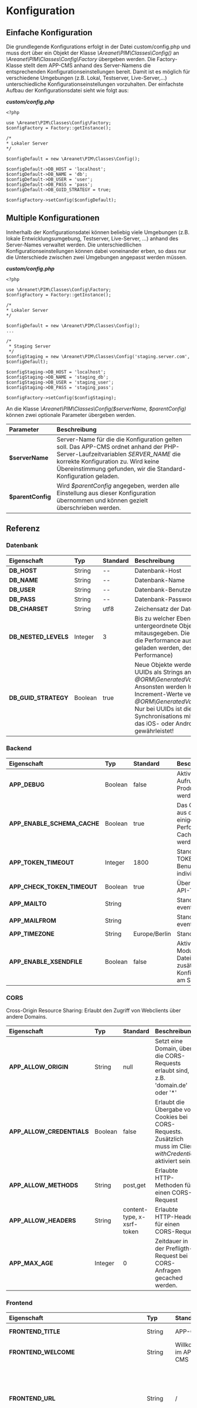 # Konfiguration

## Einfache Konfiguration
Die grundlegende Konfigurations erfolgt in der Datei custom/config.php
und muss dort über ein Objekt der Klasse _\Areanet\PIM\Classes\Config()_
an _\Areanet\PIM\Classes\Config\Factory_ übergeben werden. Die
Factory-Klasse stellt dem APP-CMS anhand des Server-Namens die
entsprechenden Konfigurationseinstellungen bereit. Damit ist es möglich
für verschiedene Umgebungen (z.B. Lokal, Testserver, Live-Server,...)
unterschiedliche Konfigurationseinstellungen vorzuhalten. Der einfachste
Aufbau der Konfigurationsdatei sieht wie folgt aus:

**_custom/config.php_**
```
<?php
   
use \Areanet\PIM\Classes\Config\Factory;
$configFactory = Factory::getInstance();

/*
* Lokaler Server
*/

$configDefault = new \Areanet\PIM\Classes\Config();

$configDefault->DB_HOST = 'localhost';
$configDefault->DB_NAME = 'db';
$configDefault->DB_USER = 'user';
$configDefault->DB_PASS = 'pass';
$configDefault->DB_GUID_STRATEGY = true;

$configFactory->setConfig($configDefault);
```
## Multiple Konfigurationen
Innherhalb der Konfigurationsdatei können beliebig viele Umgebungen (z.B. lokale Entwicklungsumgebung, Testserver, Live-Server, ...) anhand des Server-Names verwaltet werden. Die unterschiedllichen Konfigurationseinstellungen können dabei voneinander erben, so dass nur die Unterschiede zwischen zwei Umgebungen angepasst werden müssen.

**_custom/config.php_**
```
<?php
   
use \Areanet\PIM\Classes\Config\Factory;
$configFactory = Factory::getInstance();

/*
* Lokaler Server
*/

$configDefault = new \Areanet\PIM\Classes\Config();
...

/*
 * Staging Server
 */
$configStaging = new \Areanet\PIM\Classes\Config('staging.server.com', $configDefault);

$configStaging->DB_HOST = 'localhost';
$configStaging->DB_NAME = 'staging_db';
$configStaging->DB_USER = 'staging_user';
$configStaging->DB_PASS = 'staging_pass';

$configFactory->setConfig($configStaging);
```
An die Klasse _\Areanet\PIM\Classes\Config($serverName, $parentConfig)_ können zwei optionale Parameter übergeben werden.

| Parameter   | Beschreibung  |
|:--------------|:--|
| **$serverName** |  Server-Name für die die Konfiguration gelten soll. Das APP-CMS ordnet anhand der PHP-Server-Laufzeitvariablen _SERVER_NAME_ die korrekte Konfiguration zu. Wird keine Übereinstimmung gefunden, wir die Standard-Konfiguration geladen. |
| **$parentConfig** | Wird _$parentConfig_ angegeben, werden alle Einstellung aus dieser Konfiguration übernommen und können gezielt überschrieben werden.  |

## Referenz
### Datenbank

| Eigenschaft          | Typ   | Standard | Beschreibung                                                                                                                                                                                         |
|:---------------------|:---|:---------|:-----------------------------------------------------------------------------------------------------------------------------------------------------------------------------------------------------|
| **DB_HOST**          |  String  | --       | Datenbank-Host                                                                                                                                                                                       |
| **DB_NAME**          |  String  | --       | Datenbank-Name                                                                                                                                                                                       |
| **DB_USER**          |  String  | --       | Datenbank-Benutzer                                                                                                                                                                                   |
| **DB_PASS**          |  String  | --       | Datenbank-Passwort                                                                                                                                                                                   |
| **DB_CHARSET**       |  String  | utf8     | Zeichensatz der Datenbank-Verbindung                                                                                                                                                                 |
| **DB_NESTED_LEVELS** |  Integer  | 3        | Bis zu welcher Ebene/Tiefe werden untergeordnete Objekte über die API mitausgegeben. Die Anzahl wirkt sich auf die Performance aus (je mehr Ebenen geladen werden, desto schlechter die Performance) |
| **DB_GUID_STRATEGY** | Boolean   | true     | Neue Objekte werden standardmäßig mit UUIDs als Strings angelegt (Doctrine: _@ORM\GeneratedValue(strategy=UUID)_). Ansonsten werden Integer als Auto-Increment-Werte verwendet (Doctrine: _@ORM\GeneratedValue(strategy=AUTO)_). Nur bei UUIDs ist die automatische Synchronisations mit Clients (z.B. über das iOS- oder Android-SDK) gewährleistet!   |

### Backend

| Eigenschaft                 | Typ     | Standard      | Beschreibung                                                                                                                                                                    |
|:----------------------------|:--------|:--------------|:--------------------------------------------------------------------------------------------------------------------------------------------------------------------------------|
| **APP_DEBUG**               | Boolean | false         | Aktiviert Debug-Ausgabe bei API-Aufrufen. Sollte in der Produktivumgebung deaktiviert werden.                                                                                   |
| **APP_ENABLE_SCHEMA_CACHE** | Boolean | true          | Das Generieren der Schema-Dateien aus den Entity-Annotations erfordert einiges an Rechenaufwand. Aus Performance-Gründen sollte das Caching im Produktivmodus aktiviert werden. |
| **APP_TOKEN_TIMEOUT**       | Integer | 1800          | Standard-Gültigkeitsdauer für API-TOKEN in ms. Kann über die Benutzer-/Gruppeneinstellung individuell angepasst werden                                                          |
| **APP_CHECK_TOKEN_TIMEOUT** | Boolean | true          | Überprüfung Gültigkeitsdauer bei API-TOKEN                                                                                                                                      |
| **APP_MAILTO**              | String  |               | Standard-E-Mail-Adresse für eventuellen PHP-Mailversand                                                                                                                         |
| **APP_MAILFROM**            | String  |               | Standard-E-Mail-Adresse für eventuellen PHP-Mailversand                                                                                                                         |
| **APP_TIMEZONE**            | String  | Europe/Berlin | Standard-PHP-Zeitzone                                                                                                                                                           |
| **APP_ENABLE_XSENDFILE**        | Boolean | false         | Aktivier x_sendfile (Apache/nginx-Modul) für die Auslieferung von Dateien über _file/get/ID_. Kann mit zusätzlicher Konfigurations-/Anpassungsaufwand am Server verbunden sein. |

### CORS 

Cross-Origin Resource Sharing: Erlaubt den Zugriff von Webclients über andere Domains.

| Eigenschaft                 | Typ     | Standard      | Beschreibung                                                                                                                                                                    |
|:----------------------------|:--------|:--------------|:--------------------------------------------------------------------------------------------------------------------------------------------------------------------------------|
| **APP_ALLOW_ORIGIN**               | String | null         | Setzt eine Domain, über die CORS-Requests erlaubt sind, z.B. 'domain.de' oder '*'                                                                                   |
| **APP_ALLOW_CREDENTIALS** | Boolean | false          | Erlaubt die Übergabe von Cookies bei CORS-Requests. Zusätzlich muss im Client _withCredentials_ aktiviert sein. |
| **APP_ALLOW_METHODS**       | String | post,get          | Erlaubte HTTP-Methoden für einen CORS-Request                                                      |
| **APP_ALLOW_HEADERS**       | String | content-type, x-xsrf-token          | Erlaubte HTTP-Header für einen CORS-Reques                                                     |
| **APP_MAX_AGE**       | Integer | 0         | Zeitdauer in der Prefligth-Request bei CORS-Anfragen gecached werden.                                                     |

### Frontend

| Eigenschaft                            | Typ     | Standard              | Beschreibung                                                                                                                                                                                                                                                                                                                                                                          |
|:---------------------------------------|:--------|:----------------------|:--------------------------------------------------------------------------------------------------------------------------------------------------------------------------------------------------------------------------------------------------------------------------------------------------------------------------------------------------------------------------------------|
| **FRONTEND_TITLE**                     | String  | APP-CMS               | Zeichenkette, die als Titel angezeigt werden soll                                                                                                                                                                                                                                                                                                                                     |
| **FRONTEND_WELCOME**                   | String  | Willkommen im APP-CMS | Zeichenkette, die als Willkommensseite nach dem Login angezeigt werden soll                                                                                                                                                                                                                                                                                                           |
| **FRONTEND_URL**                       | String  | /                     | Virtueller Pfad, unter dem das APP-CMS über eine URL erreichbar sein soll. Im Standard ist das Login des APP-CMS unter der installierten Domain direkt zu erreichen, z.B. _www.das-app-cms.de_. Mit der Angabe von _admin_ wäre das Login/Frontend unter _www.das-app-cms.de/admin_ zu erreichen. Somit könnte unter _www.das-app-cms.de/_ eine individuelle Programmierung erfolgen. |
| **FRONTEND_CUSTOM_NAVIGATION**               | Boolean | false                 | Ist der Wert auf _true_, kann über das APP-CMS-UI eine benutzerdefinierte Navigation für die Entitäten erstellt werden.                                                                                                                                                                                                                                                                       |
| **FRONTEND_CUSTOM_LOGO**               | Boolean | false                 | Ist der Wert auf _true_, wird im Frontend das Logo vom Pfad _/custom/Frontend/ui/default/img/logo.png_ geladen.                                                                                                                                                                                                                                                                       |
| **FRONTEND_CUSTOM_LOGIN_BG**           | Boolean | false                 | Ist der Wert auf _true_, wird im Loginfenster des Frontends das Hintergrundbild vom Pfad _/custom/Frontend/ui/default/img/bg_login.jpg_ geladen.                                                                                                                                                                                                                                      |
| **FRONTEND_FORM_IMAGE_SQUARE_PREVIEW** | Boolean | true                  | Alle Vorschaubilder in Listen und Formularen werden quadratisch zugeschnitten. Bei _false_ werden die original Dimensionen beibehalten                                                                                                                                                                                                                                                |
| **FRONTEND_ITEMS_PER_PAGE**                                       |  Integer       |      20                 |     Anzahl von Einträgen pro Seite in den Auflistungen                                                                                                                                                                                                                                                                                                                                                                                  |
| **FRONTEND_UI**                        | String  | default               | Legt fest, welches Frontend als Benutzeroberfläche geladen werden soll. Standardmäßig ist das das mitgelieferte AngularJS-Frontend im Ordner _default_ im Pfad _public/ui_                                                                                                                                                                                                            |
|                                        |         |                       |                                                                                                                                                                                                                                                                                                                                                                                       |

### Dateien

| Eigenschaft               | Typ     | Standard                                            | Beschreibung                                                                                                            |
|:--------------------------|:--------|:----------------------------------------------------|:------------------------------------------------------------------------------------------------------------------------|
| **FILE_PROCESSORS**       | Array   | array('\Areanet\PIM\Classes\File\Processing\Image') | Welche Dateiverarbeitungen sind im System registriert. Diese generieren abhängig vom Dateityp z.B. Vorschaubilder. Mitgeliefert werden automatische Bildgenerierungen über _\Areanet\PIM\Classes\File\Processing\Image' für GDLib und _\Areanet\PIM\Classes\File\Processing\ImageMagick_ für ImageMagick    |
| **FILE_HASH_MUST_UNIQUE** | Boolean | false                                               | Legt fest, ob eine Datei (anhand des Datei-Hashes) nur einmal physikalisch vorhanden sein darf.                         |
| **FILE_CACHE_LIFETIME**   | Integer | 604800                                              | Laufzeit für den HTTP-Cache bei Dateiabrufen über z.B. _/file/get/12_ in Sekunden - der Standard ist auf 7 Tage gesetzt |
| **IMAGEMAGICK_EXECUTABLE**                          |       String  |   convert                                                  |             Pfad zum ausführbaren ImageMagick-Befehl auf dem Server, sollte _FILE_PROCESSORS_ auf _array('\Areanet\PIM\Classes\File\Processing\ImageMagick')_ gestellt sein.                                                                                                       |

### Push-Notifcations

| Eigenschaft         | Typ    | Standard | Beschreibung                                                                              |
|:--------------------|:-------|:---------|:------------------------------------------------------------------------------------------|
| **PUSH_GOOGLE_KEY** | String | null     | API-Key von Google zum Versenden von Push-Notifications                                   |
| **PUSH_APPLE_CERT** | String | null     | Relativer Pfad/Dateiname des Push-Zertifikates unter _/custom_                            |
| **PUSH_APPLE_SANDBOX**                    |  Boolean      |    false      |     Versendung von Test-Push-Notifications über das Sandbox-Gateway von Apple                                                                             |

### Sicherheit

Nur relevant, wenn String-/Text-Properties mit der Option encoded = true konfiguriert sind.

| Eigenschaft         | Typ    | Standard | Beschreibung                                                                              |
|:--------------------|:-------|:---------|:------------------------------------------------------------------------------------------|
| **SECURITY_CIPHER_KEY** | String |      | Wenn Verschlüsselung bei Textfeldern verwendet wird, muss ein Schlüssel/Passwort zwingend gesetzt und darf im nachhinein nicht mehr geändert werden!                           |
| **SECURITY_CIPHER_METHOD** | String | AES-128-ECB     | Verschlüsselungsmethode, sollte nicht geändert werden                                |

### Konsole

| Eigenschaft         | Typ    | Standard | Beschreibung                                                                              |
|:--------------------|:-------|:---------|:------------------------------------------------------------------------------------------|
| **SYSTEM_PHP_CLI_COMMAND** | String | php     | Pfad zur ausführbaren CLI-Variante von PHP auf dem Server.                                 |

